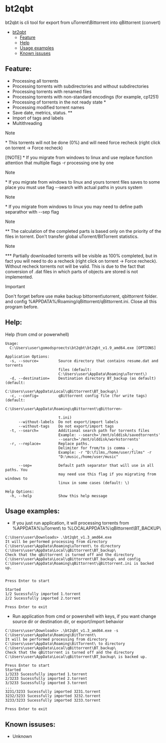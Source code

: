 # bt2qbt
bt2qbt is cli tool for export from uTorrent\Bittorrent into qBittorrent (convert)
- [bt2qbt](#bt2qbt)
	- [Feature](#user-content-feature)
	- [Help](#user-content-help)
	- [Usage examples](#user-content-usage-examples)
	- [Known issuses](#user-content-known-issuses)
	
Feature:
---------
 - Processing all torrents
 - Processing torrents with subdirectories and without subdirectories
 - Processing torrents with renamed files
 - Processing torrents with non-standard encodings (for example, cp1251)
 - Processing of torrents in the not ready state *
 - Processing modified torrent names
 - Save date, metrics, status. **
 - Import of tags and labels
 - Multithreading

> [!NOTE]
> \* This torrents will not be done (0%) and will need force recheck (right click on torrent -> Force recheck)
>
> [!NOTE]
> \* If you migrate from windows to linux and use replace function attention that multiple flags -r processing one by one

> [!NOTE]
> \* If you migrate from windows to linux and yours torrent files saves to some place you must use flag --search with actual paths in yours system

> [!NOTE]
> \* If you migrate from windows to linux you may need to define path separathor with --sep flag

> [!NOTE]
>\*\* The calculation of the completed parts is based only on the priority of the files in torrent. Don't transfer global uTorrent/BitTorrent statistics.

> [!NOTE]
>\*\*\* Partially downloaded torrents will be visible as 100% completed, but in fact you will need to do a recheck (right click on torrent -> Force recheck). Without recheck torrents not will be valid. This is due to the fact that conversion of .dat files in which parts of objects are stored is not implemented.

> [!IMPORTANT]
> Don't forget before use make backup bittorrent\utorrent, qbittorrent folder. and config %APPDATA%/Roaming/qBittorrent/qBittorrent.ini. Close all this program before.

Help:
-------

Help (from cmd or powerwhell)

```
Usage:
  C:\Users\user\gomodsproects\bt2qbt\bt2qbt_v1.9_amd64.exe [OPTIONS]

Application Options:
  -s, --source=         Source directory that contains resume.dat and torrents
                        files (default:
                        C:\Users\user\AppData\Roaming\uTorrent\)
  -d, --destination=    Destination directory BT_backup (as default) (default:
                        C:\Users\user\AppData\Local\qBittorrent\BT_backup\)
  -c, --config=         qBittorrent config file (for write tags) (default:
                        C:\Users\user\AppData\Roaming\qBittorrent\qBittorren-

                        t.ini)
      --without-labels  Do not export/import labels
      --without-tags    Do not export/import tags
  -t, --search=         Additional search path for torrents files
                        Example: --search='/mnt/olddisk/savedtorrents'
                        --search='/mnt/olddisk/workstorrents'
  -r, --replace=        Replace paths.
                        Delimiter for from/to is comma - ,
                        Example: -r "D:\films,/home/user/films" -r
                        "D:\music,/home/user/music"

      --sep=            Default path separator that will use in all paths. You
                        may need use this flag if you migrating from windows to
                        linux in some cases (default: \)

Help Options:
  -h, --help            Show this help message

```

Usage examples:
----------------

- If you just run application, it will processing torrents from %APPDATA%\uTorrent\ to %LOCALAPPDATA%\qBittorrent\BT_BACKUP\
```
C:\Users\user\Downloads> .\bt2qbt_v1.3_amd64.exe
It will be performed processing from directory C:\Users\user\AppData\Roaming\uTorrent\ to directory C:\Users\user\AppData\Local\qBittorrent\BT_backup\
Check that the qBittorrent is turned off and the directory C:\Users\user\AppData\Local\qBittorrent\BT_backup\ and config C:\Users\user\AppData\Roaming\qBittorrent\qBittorrent.ini is backed up.


Press Enter to start

Started
1/2 Sucessfully imported 1.torrent
2/2 Sucessfully imported 2.torrent

Press Enter to exit
```

- Run application from cmd or powershell with keys, if you want change source dir or destination dir, or export/import behavior
```
C:\Users\user\Downloads> .\bt2qbt_v1.3_amd64.exe -s C:\Users\user\AppData\Roaming\BitTorrent\
It will be performed processing from directory C:\Users\user\AppData\Roaming\BitTorrent\ to directory C:\Users\user\AppData\Local\qBittorrent\BT_backup\
Check that the qBittorrent is turned off and the directory C:\Users\user\AppData\Local\qBittorrent\BT_backup\ is backed up.

Press Enter to start
Started
1/3233 Sucessfully imported 1.torrent
2/3233 Sucessfully imported 2.torrent
3/3233 Sucessfully imported 3.torrent
...
3231/3233 Sucessfully imported 3231.torrent
3232/3233 Sucessfully imported 3232.torrent
3233/3233 Sucessfully imported 3233.torrent

Press Enter to exit
```
Known issuses:
---------------
 - Unknown
